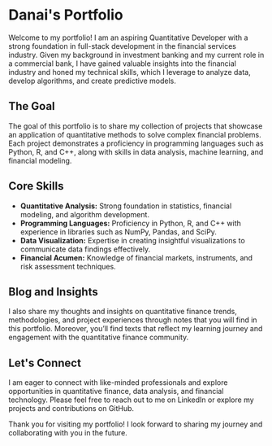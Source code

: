 # Danai's Portfolio
Welcome to my portfolio! I am an aspiring Quantitative Developer with a strong foundation in full-stack development in the financial services industry. Given my background in investment banking and my current role in a commercial bank, I have gained valuable insights into the financial industry and honed my technical skills, which I leverage to analyze data, develop algorithms, and create predictive models.

## The Goal
The goal of this portfolio is to share my collection of projects that showcase an application of quantitative methods to solve complex financial problems. Each project demonstrates a proficiency in programming languages such as Python, R, and C++, along with skills in data analysis, machine learning, and financial modeling.

## Core Skills
- **Quantitative Analysis:** Strong foundation in statistics, financial modeling, and algorithm development.
- **Programming Languages:** Proficiency in Python, R, and C++ with experience in libraries such as NumPy, Pandas, and SciPy.
- **Data Visualization:** Expertise in creating insightful visualizations to communicate data findings effectively.
- **Financial Acumen:** Knowledge of financial markets, instruments, and risk assessment techniques.

## Blog and Insights
I also share my thoughts and insights on quantitative finance trends, methodologies, and project experiences through notes that you will find in this portfolio. Moreover, you’ll find texts that reflect my learning journey and engagement with the quantitative finance community.

## Let's Connect
I am eager to connect with like-minded professionals and explore opportunities in quantitative finance, data analysis, and financial technology. Please feel free to reach out to me on LinkedIn or explore my projects and contributions on GitHub.

Thank you for visiting my portfolio! I look forward to sharing my journey and collaborating with you in the future.
